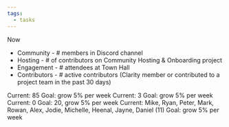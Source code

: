 ```yaml
---
tags:
  - tasks
---
```

Now
- Community - # members in Discord channel
- Hosting - # of contributors on Community Hosting & Onboarding project
- Engagement - # attendees at Town Hall
- Contributors - # active contributors (Clarity member or contributed to a project team in the past 30 days)

Current: 85
Goal: grow 5% per week
Current: 3
Goal: grow 5% per week
Current: 0
Goal: 20, grow 5% per week
Current: Mike, Ryan, Peter, Mark, Rowan, Alex, Jodie, Michelle, Heenal, Jayne, Daniel (11) 
Goal: grow 5% per week